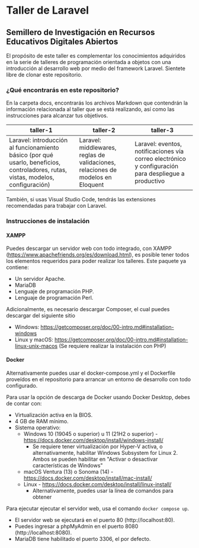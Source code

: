 # Taller de Laravel
## Semillero de Investigación en Recursos Educativos Digitales Abiertos

El propósito de este taller es complementar los conocimientos adquiridos en la serie de talleres de programación orientada a objetos con una introducción al desarrollo web por medio del framework Laravel. Sientete libre de clonar este repositorio.

### ¿Qué encontrarás en este repositorio?

En la carpeta docs, encontrarás los archivos Markdown que contendrán la información relacionada al taller que se está realizando, así como las instrucciones para alcanzar tus objetivos.

| taller-1                                                                                                                          | taller-2                                                                        | taller-3                                                                                             |
|-----------------------------------------------------------------------------------------------------------------------------------|---------------------------------------------------------------------------------|------------------------------------------------------------------------------------------------------|
| Laravel: introducción al funcionamiento básico (por qué usarlo, beneficios, controladores, rutas, vistas, modelos, configuración) | Laravel: middlewares, reglas de validaciones, relaciones de modelos en Eloquent | Laravel: eventos, notificaciones vía correo electrónico y configuración para despliegue a productivo |

También, si usas Visual Studio Code, tendrás las extensiones recomendadas para trabajar con Laravel.

### Instrucciones de instalación

#### XAMPP

Puedes descargar un servidor web con todo integrado, con XAMPP (https://www.apachefriends.org/es/download.html), es posible tener todos los elementos requeridos para poder realizar los talleres. Este paquete ya contiene:
* Un servidor Apache.
* MariaDB
* Lenguaje de programación PHP.
* Lenguaje de programación Perl.

Adicionalmente, es necesario descargar Composer, el cual puedes descargar del siguiente sitio
* Windows: https://getcomposer.org/doc/00-intro.md#installation-windows
* Linux y macOS: https://getcomposer.org/doc/00-intro.md#installation-linux-unix-macos (Se requiere realizar la instalación con PHP)


#### Docker

Alternativamente puedes usar el docker-compose.yml y el Dockerfile proveídos en el repositorio para arrancar un entorno de desarrollo con todo configurado.

Para usar la opción de descarga de Docker usando Docker Desktop, debes de contar con:
* Virtualización activa en la BIOS.
* 4 GB de RAM mínimo.
* Sistema operativo:
    * Windows 10 (19045 o superior) u 11 (21H2 o superior) - https://docs.docker.com/desktop/install/windows-install/
        * Se requiere tener virtualización por Hyper-V activa, o alternativamente, habilitar Windows Subsystem for Linux 2. Ambos se pueden habilitar en "Activar o desactivar características de Windows"
    * macOS Ventura (13) o Sonoma (14) - https://docs.docker.com/desktop/install/mac-install/
    * Linux - https://docs.docker.com/desktop/install/linux-install/
        * Alternativamente, puedes usar la línea de comandos para obtener 

Para ejecutar ejecutar el servidor web, usa el comando `docker compose up`.
* El servidor web se ejecutará en el puerto 80 (http://localhost:80).
* Puedes ingresar a phpMyAdmin en el puerto 8080 (http://localhost:8080).
* MariaDB tiene habilitado el puerto 3306, el por defecto.